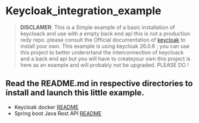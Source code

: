 # Keycloak_integration_example
> **DISCLAMER**: This is a Simple example of a basic installation of keycloack and use with a empty back end api this is not a production redy repo. please consult the Official documentation of [keycloak](https://www.keycloak.org/) to install your own. This example is using keycloak 26.0.6 ; you can use this project to better undersrtand the interconnection of keycloack and a back end api but you will have to createyour own this project is here as an example and will probably not be upgraded. PLEASE DO !

## Read the README.md in respective directories to install and launch this little example.
- Keycloak docker [README](./keycloak_docker/README.md)
- Spring boot Java Rest API [README](./rest_api_java/README.md)
